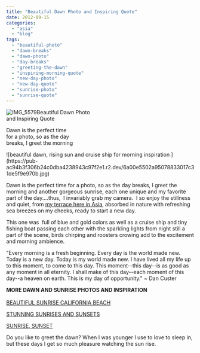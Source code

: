 ```yaml
---
title: "Beautiful Dawn Photo and Inspiring Quote"
date: 2012-09-15
categories: 
  - "asia"
  - "blog"
tags: 
  - "beautiful-photo"
  - "dawn-breaks"
  - "dawn-photo"
  - "day-breaks"
  - "greeting-the-dawn"
  - "inspiring-morning-quote"
  - "new-day-photo"
  - "new-day-quote"
  - "sunrise-photo"
  - "sunrise-quote"
---
```


![IMG_5579](https://pub-ac94b3f306b24c0dba4238943c97f2e1.r2.dev/6a00e5502a95078833017744bc0d3e970d.jpg)Beautiful Dawn Photo  
and Inspiring Quote  
  
Dawn is the perfect time  
for a photo, so as the day  
breaks, I greet the morning

<!--more--> ![beautiful dawn, rising sun and cruise ship for morning inspiration ](https://pub-ac94b3f306b24c0dba4238943c97f2e1.r2.dev/6a00e5502a95078833017c31de5f9e970b.jpg)  
  
Dawn is the perfect time for a photo, so as the day breaks, I greet the morning and another gorgeous sunrise, each one unique and my favorite part of the day....thus,  I invariably grab my camera.  I so enjoy the stillness and quiet, from [my terrace here in Asia](https://pub-ac94b3f306b24c0dba4238943c97f2e1.r2.dev/2012/03/finding-a-vacation-rental-apartment-in-penang-2.html "rental apartment in Penang, Malaysia"), absorbed in nature with refreshing sea breezes on my cheeks, ready to start a new day.  
  
This one was  full of blue and gold colors as well as a cruise ship and tiny fishing boat passing each other with the sparkling lights from night still a part of the scene, birds chirping and roosters crowing add to the excitement and morning ambience.  
  
"Every morning is a fresh beginning. Every day is the world made new. Today is a new day. Today is my world made new. I have lived all my life up to this moment, to come to this day. This moment--this day--is as good as any moment in all eternity. I shall make of this day--each moment of this day--a heaven on earth. This is my day of opportunity." ~ Dan Custer  
  
**MORE DAWN AND SUNRISE PHOTOS AND INSPIRATION**  
[  
BEAUTIFUL SUNRISE CALIFORNIA BEACH](https://pub-ac94b3f306b24c0dba4238943c97f2e1.r2.dev/2011/11/beautiful-sunrise-california-beach.html "BEAUTIFUL SUNRISE CALIFORNIA")  
  
[STUNNING SUNRISES AND SUNSETS](https://pub-ac94b3f306b24c0dba4238943c97f2e1.r2.dev/2011/11/beautiful-sunrises-and-sunsets.html "STUNNING SUNRISES AND SUNSETS")  
  
[SUNRISE, SUNSET](https://pub-ac94b3f306b24c0dba4238943c97f2e1.r2.dev/2012/07/sunrise-sunset.html "SUNRISE , SUNSET")  
  
  
Do you like to greet the dawn? When I was younger I use to love to sleep in, but these days I get so much pleasure watching the sun rise.
